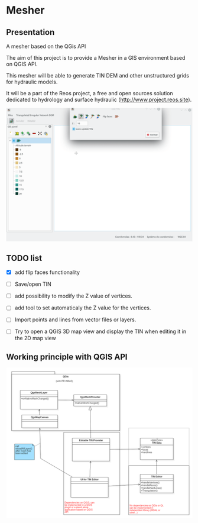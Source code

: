 # Mesher

## Presentation
A mesher based on the QGis API

The aim of this project is to provide a Mesher in a GIS environment based on QGIS API.

This mesher will be able to generate TIN DEM and other unstructured grids for hydraulic models.

It will be a part of the Reos project, a free and open sources solution dedicated to hydrology and surface hydraulic (http://www.project.reos.site).

![](mesher.gif)

## TODO list
- [x] add flip faces functionality
- [ ] Save/open TIN
- [ ] add possibility to modify the Z value of vertices.
- [ ] add tool to set automaticaly the Z value for the vertices.
- [ ] Import points and lines from vector files or layers.
- [ ] Try to open a QGIS 3D map view and display the TIN when editing it in the 2D map view


## Working principle with QGIS API
![](TIN_Editor_principle.PNG)
